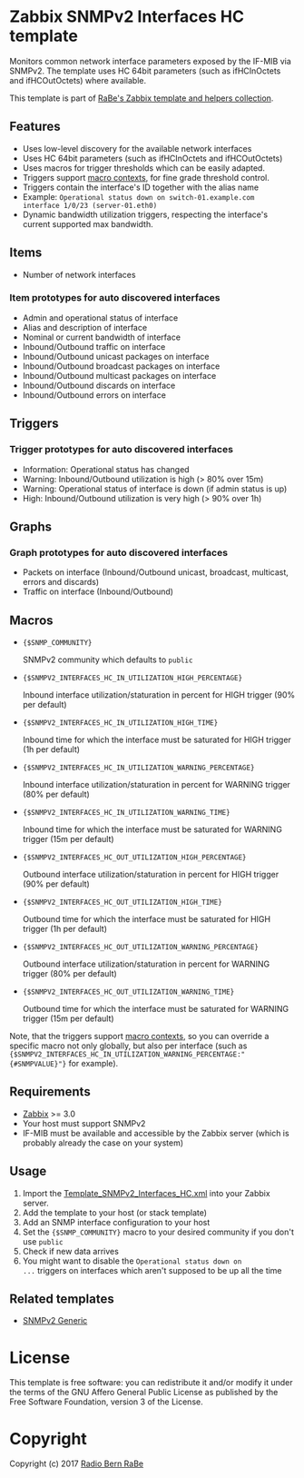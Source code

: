# Zabbix SNMPv2 Interfaces HC template
Monitors common network interface parameters exposed by the IF-MIB via SNMPv2.
The template uses HC 64bit parameters (such as ifHCInOctets and ifHCOutOctets) where available.

This template is part of [RaBe's Zabbix template and helpers collection](https://github.com/radiorabe/rabe-zabbix).

## Features
* Uses low-level discovery for the available network interfaces
* Uses HC 64bit parameters (such as ifHCInOctets and ifHCOutOctets)
* Uses macros for trigger thresholds which can be easily adapted.
* Triggers support [macro contexts](https://www.zabbix.com/documentation/3.0/manual/config/macros/usermacros#macro_context), for fine grade threshold control.
* Triggers contain the interface's ID together with the alias name
 * Example: <code>Operational status down on switch-01.example.com interface 1/0/23 (server-01.eth0)</code>
* Dynamic bandwidth utilization triggers, respecting the interface's current supported max bandwidth.

## Items
* Number of network interfaces

### Item prototypes for auto discovered interfaces
* Admin and operational status of interface
* Alias and description of interface
* Nominal or current bandwidth of interface
* Inbound/Outbound traffic on interface
* Inbound/Outbound unicast packages on interface
* Inbound/Outbound broadcast packages on interface
* Inbound/Outbound multicast packages on interface
* Inbound/Outbound discards on interface
* Inbound/Outbound errors on interface

## Triggers
### Trigger prototypes for auto discovered interfaces
* Information: Operational status has changed
* Warning: Inbound/Outbound utilization is high (> 80% over 15m)
* Warning: Operational status of interface is down (if admin status is up)
* High: Inbound/Outbound utilization is very high (> 90% over 1h)

## Graphs
### Graph prototypes for auto discovered interfaces
* Packets on interface (Inbound/Outbound unicast, broadcast, multicast, errors and discards)
* Traffic on interface (Inbound/Outbound)

## Macros
* <code>{$SNMP_COMMUNITY}</code>

  SNMPv2 community which defaults to <code>public</code>

* <code>{$SNMPV2_INTERFACES_HC_IN_UTILIZATION_HIGH_PERCENTAGE}</code>

  Inbound interface utilization/staturation in percent for HIGH trigger (90% per default)

* <code>{$SNMPV2_INTERFACES_HC_IN_UTILIZATION_HIGH_TIME}</code>

  Inbound time for which the interface must be saturated for HIGH trigger (1h per default)

* <code>{$SNMPV2_INTERFACES_HC_IN_UTILIZATION_WARNING_PERCENTAGE}</code>

  Inbound interface utilization/staturation in percent for WARNING trigger (80% per default)

* <code>{$SNMPV2_INTERFACES_HC_IN_UTILIZATION_WARNING_TIME}</code>

  Inbound time for which the interface must be saturated for WARNING trigger (15m per default)

* <code>{$SNMPV2_INTERFACES_HC_OUT_UTILIZATION_HIGH_PERCENTAGE}</code>

  Outbound interface utilization/staturation in percent for HIGH trigger (90% per default)

* <code>{$SNMPV2_INTERFACES_HC_OUT_UTILIZATION_HIGH_TIME}</code>

  Outbound time for which the interface must be saturated for HIGH trigger (1h per default)

* <code>{$SNMPV2_INTERFACES_HC_OUT_UTILIZATION_WARNING_PERCENTAGE}</code>

  Outbound interface utilization/staturation in percent for WARNING trigger (80% per default)

* <code>{$SNMPV2_INTERFACES_HC_OUT_UTILIZATION_WARNING_TIME}</code>

  Outbound time for which the interface must be saturated for WARNING trigger (15m per default)

Note, that the triggers support [macro contexts](https://www.zabbix.com/documentation/3.0/manual/config/macros/usermacros#macro_context), so you can override a specific macro not only globally, but also per interface (such as <code>{$SNMPV2_INTERFACES_HC_IN_UTILIZATION_WARNING_PERCENTAGE:"{#SNMPVALUE}"}</code> for example).

## Requirements
* [Zabbix](https://www.zabbix.com/) >= 3.0
* Your host must support SNMPv2
* IF-MIB must be available and accessible by the Zabbix server (which is probably already the case on your system)

## Usage
1. Import the [Template_SNMPv2_Interfaces_HC.xml](Template_SNMPv2_Interfaces_HC.xml) into your Zabbix server.
2. Add the template to your host (or stack template)
3. Add an SNMP interface configuration to your host
4. Set the <code>{$SNMP_COMMUNITY}</code> macro to your desired community if you don't use <code>public</code>
5. Check if new data arrives
6. You might want to disable the <code>Operational status down on ...</code> triggers on interfaces which aren't supposed to be up all the time

## Related templates
* [SNMPv2 Generic](../SNMPv2_Generic)

# License
This template is free software: you can redistribute it and/or modify it under
the terms of the GNU Affero General Public License as published by the Free
Software Foundation, version 3 of the License.

# Copyright
Copyright (c) 2017 [Radio Bern RaBe](http://www.rabe.ch)
